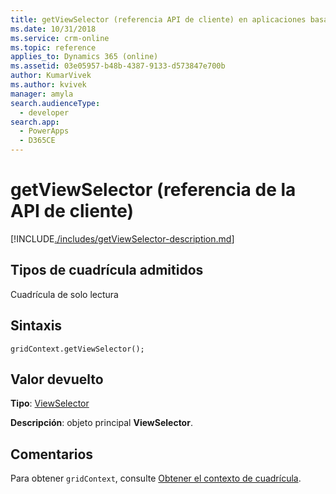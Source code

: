 ```yaml
---
title: getViewSelector (referencia API de cliente) en aplicaciones basadas en modelos | Microsoft Docs
ms.date: 10/31/2018
ms.service: crm-online
ms.topic: reference
applies_to: Dynamics 365 (online)
ms.assetid: 03e05957-b48b-4387-9133-d573847e700b
author: KumarVivek
ms.author: kvivek
manager: amyla
search.audienceType:
  - developer
search.app:
  - PowerApps
  - D365CE
---
```

# <a name="getviewselector-client-api-reference"></a>getViewSelector (referencia de la API de cliente)



[!INCLUDE[./includes/getViewSelector-description.md](./includes/getViewSelector-description.md)]

## <a name="grid-types-supported"></a>Tipos de cuadrícula admitidos

Cuadrícula de solo lectura

## <a name="syntax"></a>Sintaxis

`gridContext.getViewSelector();`

## <a name="return-value"></a>Valor devuelto

**Tipo**: [ViewSelector](../viewselector.md)

**Descripción**: objeto principal **ViewSelector**.

## <a name="remarks"></a>Comentarios

Para obtener `gridContext`, consulte [Obtener el contexto de cuadrícula](../../grids.md#bkmk_gridcontext).




